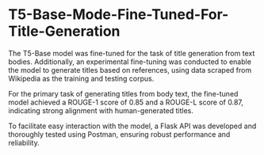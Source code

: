 # T5-Base-Mode-Fine-Tuned-For-Title-Generation

The T5-Base model was fine-tuned for the task of title generation from text bodies. Additionally, an experimental fine-tuning was conducted to enable the model to generate titles based on references, using data scraped from Wikipedia as the training and testing corpus.

For the primary task of generating titles from body text, the fine-tuned model achieved a ROUGE-1 score of 0.85 and a ROUGE-L score of 0.87, indicating strong alignment with human-generated titles.

To facilitate easy interaction with the model, a Flask API was developed and thoroughly tested using Postman, ensuring robust performance and reliability.

